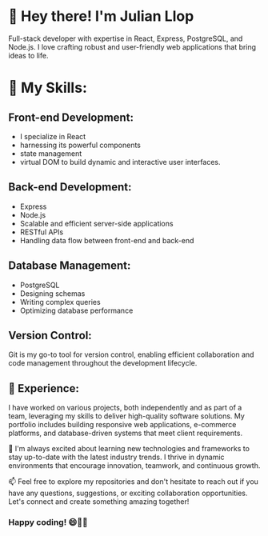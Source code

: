 # 👋 Hey there! I'm Julian Llop
Full-stack developer with expertise in React, Express, PostgreSQL, and Node.js. I love crafting robust and user-friendly web applications that bring ideas to life.

# 🚀 My Skills:

## Front-end Development: 
- I specialize in React
- harnessing its powerful components
- state management
- virtual DOM to build dynamic and interactive user interfaces.

## Back-end Development: 
- Express
- Node.js
- Scalable and efficient server-side applications
- RESTful APIs
- Handling data flow between front-end and back-end

## Database Management: 
- PostgreSQL
- Designing schemas
- Writing complex queries
- Optimizing database performance 

## Version Control: 
Git is my go-to tool for version control, enabling efficient collaboration and code management throughout the development lifecycle.

## 💼 Experience:
I have worked on various projects, both independently and as part of a team, leveraging my skills to deliver high-quality software solutions. My portfolio includes building responsive web applications, e-commerce platforms, and database-driven systems that meet client requirements.

🌱 I'm always excited about learning new technologies and frameworks to stay up-to-date with the latest industry trends. I thrive in dynamic environments that encourage innovation, teamwork, and continuous growth.

📫 Feel free to explore my repositories and don't hesitate to reach out if you have any questions, suggestions, or exciting collaboration opportunities. Let's connect and create something amazing together!

### Happy coding! 😄👨‍💻

